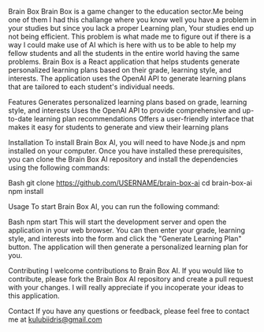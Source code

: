 Brain Box 
Brain Box  is a game changer to the education sector.Me being one of them I had this challange where you know well you have a problem in your studies but since you lack a proper Learning plan, Your studies end up not being efficient.
This problem is what made me to figure out if there is a way I could make use of AI which is here with us to be able to help my fellow students and all the students  in the entire  world having the same problems.
Brain Box  is a React application that helps students generate personalized learning plans based on their grade, learning style, and interests. The application uses the OpenAI API to generate learning plans that are tailored to each student's individual needs.

Features
Generates personalized learning plans based on grade, learning style, and interests
Uses the OpenAI API to provide comprehensive and up-to-date learning plan recommendations
Offers a user-friendly interface that makes it easy for students to generate and view their learning plans

Installation
To install Brain Box AI, you will need to have Node.js and npm installed on your computer. Once you have installed these prerequisites, you can clone the Brain Box AI repository and install the dependencies using the following commands:

Bash
git clone https://github.com/USERNAME/brain-box-ai
cd brain-box-ai
npm install

Usage
To start Brain Box AI, you can run the following command:

Bash
npm start
This will start the development server and open the application in your web browser. You can then enter your grade, learning style, and interests into the form and click the "Generate Learning Plan" button. The application will then generate a personalized learning plan for you.

Contributing
I  welcome contributions to Brain Box AI. If you would like to contribute, please fork the Brain Box AI repository and create a pull request with your changes.
I will really appreciate if you incoperate your ideas to this application.


Contact
If you have any questions or feedback, please feel free to contact me at kulubiidris@gmail.com
